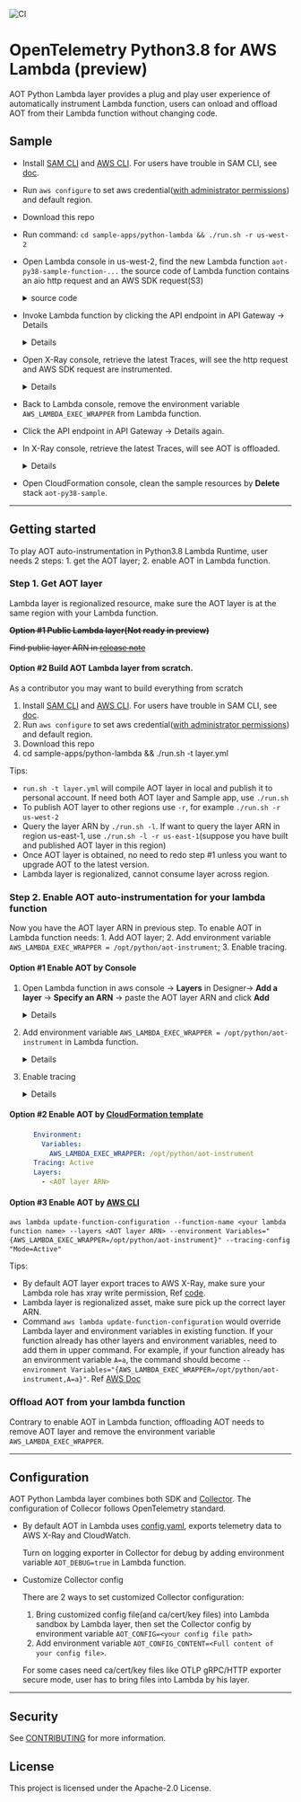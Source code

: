 ![CI](https://github.com/aws-observability/aws-otel-lambda/workflows/CI/badge.svg)
# OpenTelemetry Python3.8 for AWS Lambda (preview)
AOT Python Lambda layer provides a plug and play user experience of automatically instrument Lambda function, users can onload and offload AOT from their Lambda function without changing code. 

## Sample
- Install [SAM CLI](https://docs.aws.amazon.com/serverless-application-model/latest/developerguide/serverless-sam-cli-install.html) and [AWS CLI](https://docs.aws.amazon.com/cli/latest/userguide/install-cliv2.html). For users have trouble in SAM CLI, see [doc](docs/misc/sam.md).
- Run `aws configure` to set aws credential([with administrator permissions](https://docs.aws.amazon.com/serverless-application-model/latest/developerguide/serverless-sam-cli-install-mac.html#serverless-sam-cli-install-mac-iam-permissions)) and default region.
- Download this repo
- Run command: `cd sample-apps/python-lambda && ./run.sh -r us-west-2`
- Open Lambda console in us-west-2, find the new Lambda function `aot-py38-sample-function-...`
the source code of Lambda function contains an aio http request and an AWS SDK request(S3)
    <details><summary>source code</summary>

    ```python
    def lambda_handler(event, context):

        loop = asyncio.get_event_loop()
        loop.run_until_complete(callAioHttp())

        for bucket in s3.buckets.all():
            print(bucket.name)

        return {"statusCode": 200}
    ```
    </details>

- Invoke Lambda function by clicking the API endpoint in API Gateway -> Details
    <details>

    ![](./docs/images/sample1.png)

    </details>

- Open X-Ray console, retrieve the latest Traces, will see the http request and AWS SDK request are instrumented.

    <details>

    ![](./docs/images/sample2.png)

    </details>

- Back to Lambda console, remove the environment variable `AWS_LAMBDA_EXEC_WRAPPER` from Lambda function.
- Click the API endpoint in API Gateway -> Details again.
- In X-Ray console, retrieve the latest Traces, will see AOT is offloaded.

    <details>

    ![](./docs/images/sample3.png)

    </details>

- Open CloudFormation console, clean the sample resources by **Delete** stack `aot-py38-sample`.

***

## Getting started
To play AOT auto-instrumentation in Python3.8 Lambda Runtime, user needs 2 steps: 1. get the AOT layer; 2. enable AOT in Lambda function.

### Step 1. Get AOT layer
Lambda layer is regionalized resource, make sure the AOT layer is at the same region with your Lambda function.

~~**Option #1 Public Lambda layer(Not ready in preview)**~~

~~Find public layer ARN in [release note](docs/release-notes/py38.md)~~

#### Option #2 Build AOT Lambda layer from scratch. 

As a contributor you may want to build everything from scratch
1. Install [SAM CLI](https://docs.aws.amazon.com/serverless-application-model/latest/developerguide/serverless-sam-cli-install.html) and [AWS CLI](https://docs.aws.amazon.com/cli/latest/userguide/install-cliv2.html). For users have trouble in SAM CLI, see [doc](docs/misc/sam.md).
2. Run `aws configure` to set aws credential([with administrator permissions](https://docs.aws.amazon.com/serverless-application-model/latest/developerguide/serverless-sam-cli-install-mac.html#serverless-sam-cli-install-mac-iam-permissions)) and default region.
2. Download this repo
3. cd sample-apps/python-lambda && ./run.sh -t layer.yml

Tips:
- `run.sh -t layer.yml` will compile AOT layer in local and publish it to personal account. If need both AOT layer and Sample app, use `./run.sh`
- To publish AOT layer to other regions use `-r`, for example `./run.sh -r us-west-2`
- Query the layer ARN by `./run.sh -l`. If want to query the layer ARN in region us-east-1, use `./run.sh -l -r us-east-1`(suppose you have built and published AOT layer in this region)
- Once AOT layer is obtained, no need to redo step #1 unless you want to upgrade AOT to the latest version.
- Lambda layer is regionalized, cannot consume layer across region.


### Step 2. Enable AOT auto-instrumentation for your lambda function

Now you have the AOT layer ARN in previous step. To enable AOT in Lambda function needs: 1. Add AOT layer; 2. Add environment variable `AWS_LAMBDA_EXEC_WRAPPER = /opt/python/aot-instrument`; 3. Enable tracing. 

#### Option #1 Enable AOT by Console

1. Open Lambda function in aws console -> **Layers** in Designer-> **Add a layer** -> **Specify an ARN** -> paste the AOT layer ARN and click **Add**

    <details>

    ![](./docs/images/sample4.png)

    </details>

2. Add environment variable `AWS_LAMBDA_EXEC_WRAPPER = /opt/python/aot-instrument` in Lambda function.

    <details>

    ![](./docs/images/sample5.png)

    </details>

3. Enable tracing

    <details>

    ![](./docs/images/sample6.png)

    </details>


#### Option #2 Enable AOT by [CloudFormation template](https://docs.amazonaws.cn/en_us/lambda/latest/dg/configuration-layers.html#configuration-layers-cloudformation)

```yaml
      Environment:
        Variables:
          AWS_LAMBDA_EXEC_WRAPPER: /opt/python/aot-instrument
      Tracing: Active
      Layers:
        - <AOT layer ARN>
```

#### Option #3 Enable AOT by [AWS CLI](https://docs.aws.amazon.com/cli/latest/reference/lambda/update-function-configuration.html)

```shell
aws lambda update-function-configuration --function-name <your lambda function name> --layers <AOT layer ARN> --environment Variables="{AWS_LAMBDA_EXEC_WRAPPER=/opt/python/aot-instrument}" --tracing-config "Mode=Active"
```
Tips:
- By default AOT layer export traces to AWS X-Ray, make sure your Lambda role has xray write permission, Ref [code](template.yml#L23).
- Lambda layer is regionalized asset, make sure pick up the correct layer ARN.
- Command `aws lambda update-function-configuration` would override Lambda layer and environment variables in existing function. If your function already has other layers and environment variables, need to add them in upper command. For example, if your function already has an environment variable `A=a`, the command should become `--environment Variables="{AWS_LAMBDA_EXEC_WRAPPER=/opt/python/aot-instrument,A=a}"`. Ref [AWS Doc](https://docs.aws.amazon.com/cli/latest/reference/lambda/update-function-configuration.html)



### Offload AOT from your lambda function
Contrary to enable AOT in Lambda function, offloading AOT needs to remove AOT layer and remove the environment variable `AWS_LAMBDA_EXEC_WRAPPER`.

***

## Configuration
AOT Python Lambda layer combines both SDK and [Collector](https://github.com/aws-observability/aws-otel-collector#overview). The configuration of Collecor follows OpenTelemetry standard.

- By default AOT in Lambda uses [config.yaml](../../extensions/aoc-extension/config.yaml), exports telemetry data to AWS X-Ray and CloudWatch.

    Turn on logging exporter in Collector for debug by adding environment variable `AOT_DEBUG=true` in Lambda function.

- Customize Collector config
    
    There are 2 ways to set customized Collector configuration:
    1. Bring customized config file(and ca/cert/key files) into Lambda sandbox by Lambda layer, then set the Collector config by environment variable `AOT_CONFIG=<your config file path>` 
    2. Add environment variable `AOT_CONFIG_CONTENT=<Full content of your config file>`.
    
    For some cases need ca/cert/key files like OTLP gRPC/HTTP exporter secure mode, user has to bring files into Lambda by his layer.
    
***

## Security

See [CONTRIBUTING](CONTRIBUTING.md#security-issue-notifications) for more information.

## License

This project is licensed under the Apache-2.0 License.

